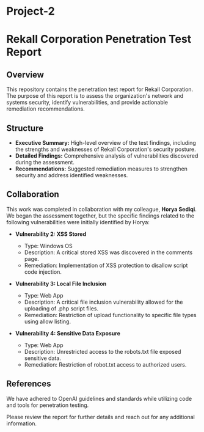 # Project-2

# Rekall Corporation Penetration Test Report

## Overview
This repository contains the penetration test report for Rekall Corporation. The purpose of this report is to assess the organization's network and systems security, identify vulnerabilities, and provide actionable remediation recommendations.

## Structure
- **Executive Summary:** High-level overview of the test findings, including the strengths and weaknesses of Rekall Corporation's security posture.
- **Detailed Findings:** Comprehensive analysis of vulnerabilities discovered during the assessment.
- **Recommendations:** Suggested remediation measures to strengthen security and address identified weaknesses.

## Collaboration
This work was completed in collaboration with my colleague, **Horya Sediqi**. We began the assessment together, but the specific findings related to the following vulnerabilities were initially identified by Horya:
- **Vulnerability 2: XSS Stored**
  - Type: Windows OS
  - Description: A critical stored XSS was discovered in the comments page.
  - Remediation: Implementation of XSS protection to disallow script code injection.

- **Vulnerability 3: Local File Inclusion**
  - Type: Web App
  - Description: A critical file inclusion vulnerability allowed for the uploading of .php script files.
  - Remediation: Restriction of upload functionality to specific file types using allow listing.

- **Vulnerability 4: Sensitive Data Exposure**
  - Type: Web App
  - Description: Unrestricted access to the robots.txt file exposed sensitive data.
  - Remediation: Restriction of robot.txt access to authorized users.

## References
We have adhered to OpenAI guidelines and standards while utilizing code and tools for penetration testing.

Please review the report for further details and reach out for any additional information.
